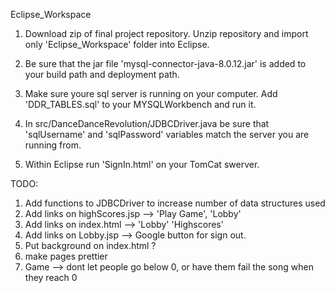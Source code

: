 Eclipse_Workspace

1. Download zip of final project repository. Unzip repository and import only 'Eclipse_Workspace' folder into Eclipse.

2. Be sure that the jar file 'mysql-connector-java-8.0.12.jar' is added to your build path and deployment path.

3. Make sure youre sql server is running on your computer. Add 'DDR_TABLES.sql' to your MYSQLWorkbench and run it.

4. In src/DanceDanceRevolution/JDBCDriver.java be sure that 'sqlUsername' and 'sqlPassword' variables match the server 
   you are running from.

5. Within Eclipse run 'SignIn.html' on your TomCat swerver.

TODO:

1. Add functions to JDBCDriver to increase number of data structures used
2. Add links on highScores.jsp --> 'Play Game', 'Lobby'
3. Add links on index.html --> 'Lobby' 'Highscores'
4. Add links on Lobby.jsp --> Google button for sign out.
4. Put background on index.html ?
5. make pages prettier
6. Game --> dont let people go below 0, or have them fail the song when they reach 0
